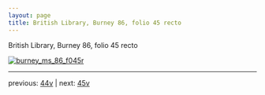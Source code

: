 ```yaml
---
layout: page
title: British Library, Burney 86, folio 45 recto
---
```


British Library, Burney 86, folio 45 recto

[![burney_ms_86_f045r](http://www.homermultitext.org/iipsrv?IIIF=/project/homer/pyramidal/deepzoom/bl/burney86imgs/v1/burney_ms_86_f045r.tif/full/800,/0/default.jpg)](http://www.homermultitext.org/ict2/?urn=urn:cite2:bl:burney86imgs.v1:burney_ms_86_f045r) 

---

previous:  [44v](../44v/) | next: [45v](../45v/)